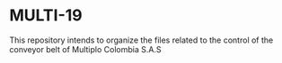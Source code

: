 # MULTI-19
This repository intends to organize the files related to the control of the conveyor belt of Multiplo Colombia S.A.S
